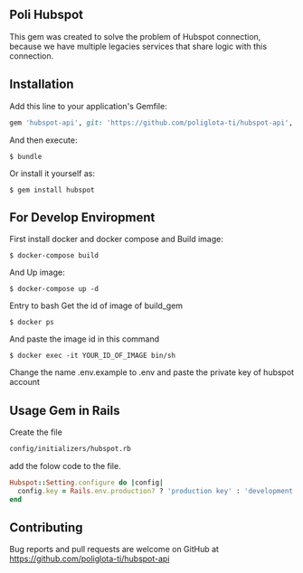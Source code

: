 ## Poli Hubspot
This gem was created to solve the problem of Hubspot connection, because we have multiple legacies services that share logic with this connection.

## Installation

Add this line to your application's Gemfile:

```ruby
gem 'hubspot-api', git: 'https://github.com/poliglota-ti/hubspot-api', branch: 'main'
```

And then execute:

    $ bundle

Or install it yourself as:

    $ gem install hubspot

## For Develop Enviropment
First install docker and docker compose and
Build image:
  
    $ docker-compose build

And Up image:
  
    $ docker-compose up -d

Entry to bash
  Get the id of image of build_gem
  
    $ docker ps
  
  And paste the image id in this command
    
    $ docker exec -it YOUR_ID_OF_IMAGE bin/sh
  


  

Change the name .env.example to .env and paste the private key of hubspot account
## Usage Gem in Rails 
Create the file 

```sh
config/initializers/hubspot.rb
```
add the folow code to the file.
```ruby
Hubspot::Setting.configure do |config|
  config.key = Rails.env.production? ? 'production key' : 'development key'
end
```


## Contributing

Bug reports and pull requests are welcome on GitHub at https://github.com/poliglota-ti/hubspot-api